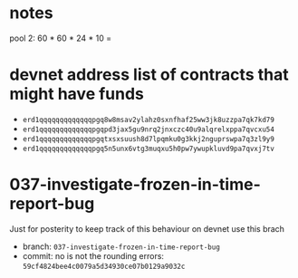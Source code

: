 # notes
pool 2: 60 * 60 * 24 * 10 = 

# devnet address list of contracts that might have funds
- `erd1qqqqqqqqqqqqqpgq8w8msav2ylahz0sxnfhaf25ww3jk8uzzpa7qk7kd79`
- `erd1qqqqqqqqqqqqqpgqpd3jax5gu9nrq2jnxczc40u9alqrelxppa7qvcxu54`
- `erd1qqqqqqqqqqqqqpgqtxsxsuush8d7lpqmku0g3kkj2nguprswpa7q3zl9y9`
- `erd1qqqqqqqqqqqqqpgq5n5unx6vtg3muqxu5h0pw7ywupkluvd9pa7qvxj7tv`


# 037-investigate-frozen-in-time-report-bug
Just for posterity to keep track of this behaviour on devnet use this brach
- branch: `037-investigate-frozen-in-time-report-bug`
- commit:  no is not the rounding errors: `59cf4824bee4c0079a5d34930ce07b0129a9032c`


